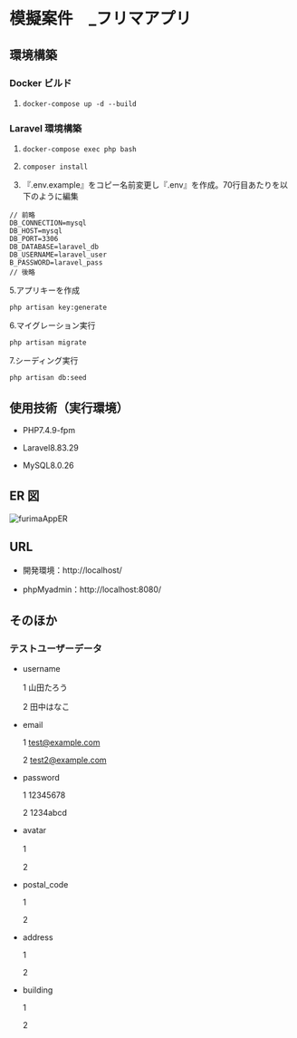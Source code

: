 
# 模擬案件　_フリマアプリ

## 環境構築

### Docker ビルド

  1.     docker-compose up -d --build

### Laravel 環境構築

  1.     docker-compose exec php bash

  2.     composer install

  3. 『.env.example』をコピー名前変更し『.env』を作成。70行目あたりを以下のように編集

 
    // 前略
    DB_CONNECTION=mysql
    DB_HOST=mysql
    DB_PORT=3306
    DB_DATABASE=laravel_db
    DB_USERNAME=laravel_user
    B_PASSWORD=laravel_pass
    // 後略

  5.アプリキーを作成

    php artisan key:generate

  6.マイグレーション実行

    php artisan migrate

  7.シーディング実行

    php artisan db:seed

## 使用技術（実行環境）

 + PHP7.4.9-fpm
  
 + Laravel8.83.29
  
 + MySQL8.0.26

## ER 図

![furimaAppER](https://github.com/user-attachments/assets/a19fa6d4-f12d-46a9-9627-7f8dca5cce23)




## URL

 + 開発環境：http://localhost/

 + phpMyadmin：http://localhost:8080/


## そのほか

### テストユーザーデータ

+ username

  1 山田たろう

  2 田中はなこ

+ email

  1  test@example.com

  2  test2@example.com

+ password

  1  12345678

  2  1234abcd

+ avatar

  1　

  2  

+ postal_code

  1

  2

+ address

  1

  2

+ building

  1

  2

